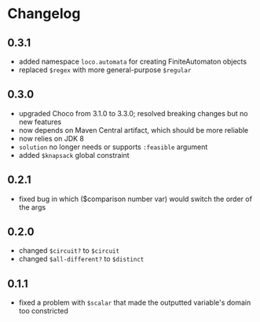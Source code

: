 # Changelog

## 0.3.1
- added namespace `loco.automata` for creating FiniteAutomaton objects
- replaced `$regex` with more general-purpose `$regular`

## 0.3.0
- upgraded Choco from 3.1.0 to 3.3.0; resolved breaking changes but no new features
- now depends on Maven Central artifact, which should be more reliable
- now relies on JDK 8
- `solution` no longer needs or supports `:feasible` argument
- added `$knapsack` global constraint

## 0.2.1
- fixed bug in which ($comparison number var) would switch the order of the args

## 0.2.0
- changed `$circuit?` to `$circuit`
- changed `$all-different?` to `$distinct`

## 0.1.1
- fixed a problem with `$scalar` that made the outputted variable's domain too constricted

